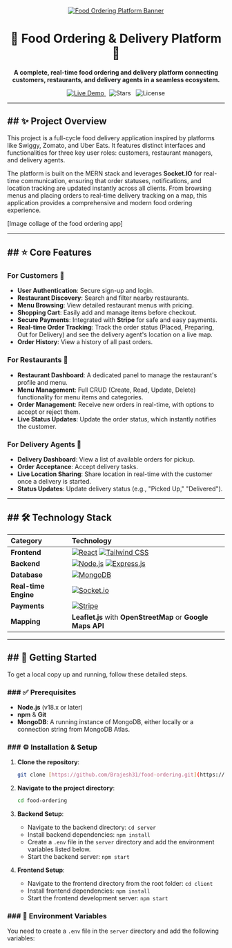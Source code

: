 <p align="center">
  <a href="https://github.com/Brajesh31/food-ordering">
    <img src="https://raw.githubusercontent.com/Brajesh31/asset/main/food-ordering-banner.png" alt="Food Ordering Platform Banner">
  </a>
</p>

<div align="center">

# 🍕 Food Ordering & Delivery Platform 🛵

**A complete, real-time food ordering and delivery platform connecting customers, restaurants, and delivery agents in a seamless ecosystem.**

</div>

<p align="center">
  <a href="[LINK_TO_YOUR_LIVE_DEMO]">
    <img src="https://img.shields.io/badge/Live-View_Demo-brightgreen?style=for-the-badge&logo=vercel" alt="Live Demo">
  </a>
  &nbsp;
  <img src="https://img.shields.io/github/stars/Brajesh31/food-ordering?style=for-the-badge&color=gold" alt="Stars">
  &nbsp;
  <img src="https://img.shields.io/github/license/Brajesh31/food-ordering?style=for-the-badge&color=blue" alt="License">
</p>

---

## ## ✨ Project Overview

This project is a full-cycle food delivery application inspired by platforms like Swiggy, Zomato, and Uber Eats. It features distinct interfaces and functionalities for three key user roles: customers, restaurant managers, and delivery agents.

The platform is built on the MERN stack and leverages **Socket.IO** for real-time communication, ensuring that order statuses, notifications, and location tracking are updated instantly across all clients. From browsing menus and placing orders to real-time delivery tracking on a map, this application provides a comprehensive and modern food ordering experience.

[Image collage of the food ordering app]

---
## ## ⭐ Core Features

### For Customers 🍕
* **User Authentication**: Secure sign-up and login.
* **Restaurant Discovery**: Search and filter nearby restaurants.
* **Menu Browsing**: View detailed restaurant menus with pricing.
* **Shopping Cart**: Easily add and manage items before checkout.
* **Secure Payments**: Integrated with **Stripe** for safe and easy payments.
* **Real-time Order Tracking**: Track the order status (Placed, Preparing, Out for Delivery) and see the delivery agent's location on a live map.
* **Order History**: View a history of all past orders.

### For Restaurants 🏪
* **Restaurant Dashboard**: A dedicated panel to manage the restaurant's profile and menu.
* **Menu Management**: Full CRUD (Create, Read, Update, Delete) functionality for menu items and categories.
* **Order Management**: Receive new orders in real-time, with options to accept or reject them.
* **Live Status Updates**: Update the order status, which instantly notifies the customer.

### For Delivery Agents 🛵
* **Delivery Dashboard**: View a list of available orders for pickup.
* **Order Acceptance**: Accept delivery tasks.
* **Live Location Sharing**: Share location in real-time with the customer once a delivery is started.
* **Status Updates**: Update delivery status (e.g., "Picked Up," "Delivered").

---
## ## 🛠️ Technology Stack

| Category | Technology |
| :--- | :--- |
| **Frontend** | [![React](https://img.shields.io/badge/React-20232A?style=for-the-badge&logo=react&logoColor=61DAFB)](https://reactjs.org/) [![Tailwind CSS](https://img.shields.io/badge/Tailwind_CSS-38B2AC?style=for-the-badge&logo=tailwind-css&logoColor=white)](https://tailwindcss.com/) |
| **Backend** | [![Node.js](https://img.shields.io/badge/Node.js-339933?style=for-the-badge&logo=nodedotjs&logoColor=white)](https://nodejs.org/) [![Express.js](https://img.shields.io/badge/Express.js-000000?style=for-the-badge&logo=express&logoColor=white)](https://expressjs.com/) |
| **Database** | [![MongoDB](https://img.shields.io/badge/MongoDB-47A248?style=for-the-badge&logo=mongodb&logoColor=white)](https://www.mongodb.com/) |
| **Real-time Engine** | [![Socket.io](https://img.shields.io/badge/Socket.io-010101?style=for-the-badge&logo=socketdotio&logoColor=white)](https://socket.io/) |
| **Payments** | [![Stripe](https://img.shields.io/badge/Stripe-626CD9?style=for-the-badge&logo=stripe&logoColor=white)](https://stripe.com/) |
| **Mapping** | **Leaflet.js** with **OpenStreetMap** or **Google Maps API** |

---
## ## 🚀 Getting Started

To get a local copy up and running, follow these detailed steps.

### ### ✅ Prerequisites

* **Node.js** (v18.x or later)
* **npm** & **Git**
* **MongoDB**: A running instance of MongoDB, either locally or a connection string from MongoDB Atlas.

### ### ⚙️ Installation & Setup

1.  **Clone the repository**:
    ```sh
    git clone [https://github.com/Brajesh31/food-ordering.git](https://github.com/Brajesh31/food-ordering.git)
    ```
2.  **Navigate to the project directory**:
    ```sh
    cd food-ordering
    ```
3.  **Backend Setup**:
    * Navigate to the backend directory: `cd server`
    * Install backend dependencies: `npm install`
    * Create a `.env` file in the `server` directory and add the environment variables listed below.
    * Start the backend server: `npm start`

4.  **Frontend Setup**:
    * Navigate to the frontend directory from the root folder: `cd client`
    * Install frontend dependencies: `npm install`
    * Start the frontend development server: `npm start`

### ### 🔑 Environment Variables

You need to create a `.env` file in the `server` directory and add the following variables:
